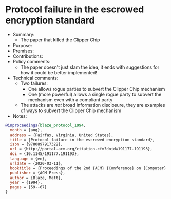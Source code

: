 # Protocol failure in the escrowed encryption standard

- Summary:
  - The paper that killed the Clipper Chip
- Purpose:
- Premises:
- Contributions:
- Policy comments:
  - The paper doesn't just slam the idea, it ends with suggestions for how it could be better implemented!
- Technical comments:
  - Two failures:
    - One allows rogue parties to subvert the Clipper Chip mechanism
    - One (more powerful) allows a single rogue party to subvert the mechanism even with a compliant party
  - The attacks are _not_ broad information disclosure, they are examples of ways to subvert the Clipper Chip mechanism
- Notes:

```bib
@inproceedings{blaze_protocol_1994,
  month = {aug},
  address = {Fairfax, Virginia, United States},
  title = {Protocol failure in the escrowed encryption standard},
  isbn = {9780897917322},
  url = {http://portal.acm.org/citation.cfm?doid=191177.191193},
  doi = {10.1145/191177.191193},
  language = {en},
  urldate = {2020-03-11},
  booktitle = {Proceedings of the 2nd {ACM} {Conference} on {Computer} and communications security  - {CCS} '94},
  publisher = {ACM Press},
  author = {Blaze, Matt},
  year = {1994},
  pages = {59--67}
}
```
